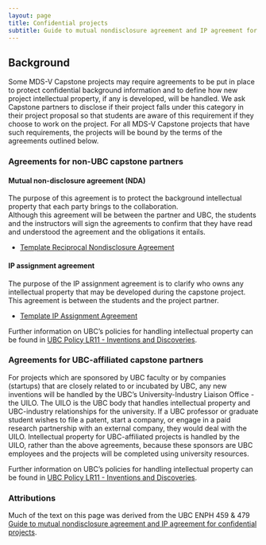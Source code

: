 ```yaml
---
layout: page
title: Confidential projects
subtitle: Guide to mutual nondisclosure agreement and IP agreement for confidential projects
---
```



## Background
Some MDS-V Capstone projects may require agreements to be put in place 
to protect confidential background information and to define how new project intellectual property, 
if any is developed, will be handled.
We ask Capstone partners to disclose if their project falls under this category in their project proposal
so that students are aware of this requirement if they choose to work on the project.
For all MDS-V Capstone projects that have such requirements, 
the projects will be bound by the terms of the agreements outlined below.

### Agreements for non-UBC capstone partners

#### Mutual non-disclosure agreement (NDA)

The purpose of this agreement is to protect the background intellectual property that each party brings to the collaboration.  
Although this agreement will be between the partner and UBC, 
the students and the instructors will sign the agreements to confirm that they have read and understood the agreement 
and the obligations it entails.

- [Template Reciprocal Nondisclosure Agreement](template-ubc-nda.pdf)
  
  

#### IP assignment agreement

The purpose of the IP assignment agreement is to clarify who owns any intellectual property 
that may be developed during the capstone project. 
This agreement is between the students and the project partner.

- [Template IP Assignment Agreement](template-ubc-ip-assignment.pdf)

Further information on UBC’s policies for handling intellectual property can be found in 
[UBC Policy LR11 - Inventions and Discoveries](https://universitycounsel-2015.sites.olt.ubc.ca/files/2019/08/Inventions-Policy_LR11.pdf).

### Agreements for UBC-affiliated capstone partners

For projects which are sponsored by UBC faculty or by companies (startups) that are closely related to or incubated by UBC,
any new inventions will be handled by the UBC’s University-Industry Liaison Office - the UILO.
The UILO is the UBC body that handles intellectual property and UBC-industry relationships for the university.
If a UBC professor or graduate student wishes to file a patent, start a company, 
or engage in a paid research partnership with an external company, they would deal with the UILO.
Intellectual property for UBC-affiliated projects is handled by the UILO, rather than the above agreements, 
because these sponsors are UBC employees and the projects will be completed using university resources.

Further information on UBC’s policies for handling intellectual property can be found in
[UBC Policy LR11 - Inventions and Discoveries](https://universitycounsel-2015.sites.olt.ubc.ca/files/2019/08/Inventions-Policy_LR11.pdf).

### Attributions

Much of the text on this page was derived from the UBC ENPH 459 & 479 [Guide to mutual nondisclosure agreement and IP agreement for confidential projects](https://projectlab.engphys.ubc.ca/enph-459/guide-to-mutual-nondisclosure-agreement-and-ip-agreement-for-confidential-projects/).

